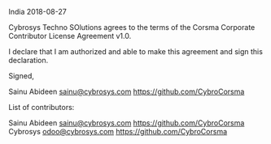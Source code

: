 India 2018-08-27

Cybrosys Techno SOlutions agrees to the terms of the Corsma Corporate
Contributor License Agreement v1.0.

I declare that I am authorized and able to make this agreement and sign this
declaration.

Signed,

Sainu Abideen sainu@cybrosys.com https://github.com/CybroCorsma

List of contributors:

Sainu Abideen sainu@cybrosys.com https://github.com/CybroCorsma
Cybrosys odoo@cybrosys.com https://github.com/CybroCorsma
